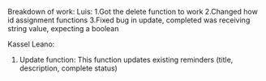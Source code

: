 Breakdown of work:
Luis:
    1.Got the delete function to work
    2.Changed how id assignment functions
    3.Fixed bug in update, completed was receiving string value, expecting a boolean
        

Kassel Leano:
1. Update function: This function updates existing reminders (title, description, complete status)
